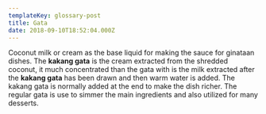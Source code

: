 ```yaml
---
templateKey: glossary-post
title: Gata
date: 2018-09-10T18:52:04.000Z
---
```


Coconut milk or cream as the base liquid for making the sauce for ginataan dishes. The **kakang gata** is the cream extracted from the shredded coconut, it much concentrated than the gata with is the milk extracted after the **kakang gata** has been drawn and then warm water is added. The kakang gata is normally added at the end to make the dish richer. The regular gata is use to simmer the main ingredients and also utilized for many desserts.